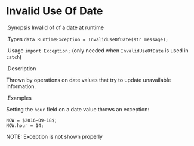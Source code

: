 # Invalid Use Of Date

.Synopsis
Invalid of of a date at runtime

.Types
`data RuntimeException = InvalidUseOfDate(str message);`
       
.Usage
`import Exception;` (only needed when `InvalidUseOfDate` is used in `catch`)

.Description

Thrown by operations on date values that
try to update unavailable information.

.Examples

Setting the `hour` field on a date value throws an exception:
```rascal-shell,error
NOW = $2016-09-18$;
NOW.hour = 14;
```

NOTE: Exception is not shown properly

